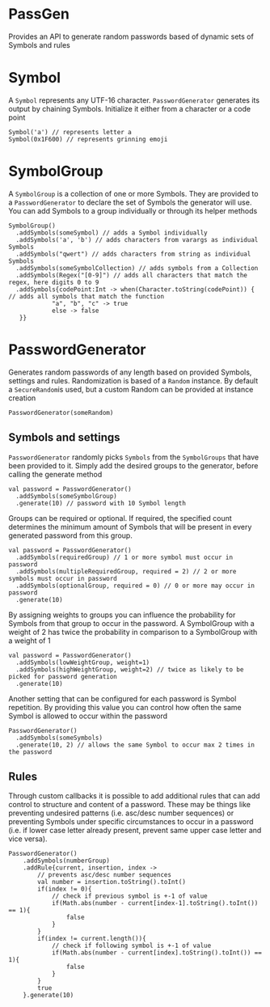 # PassGen
Provides an API to generate random passwords based of dynamic sets of Symbols and rules

# Symbol
A `Symbol` represents any UTF-16 character. `PasswordGenerator` generates 
its output by chaining Symbols. Initialize it either from a character or a code point
~~~
Symbol('a') // represents letter a
Symbol(0x1F600) // represents grinning emoji
~~~

# SymbolGroup
A `SymbolGroup` is a collection of one or more Symbols. They are provided 
to a `PasswordGenerator` to declare the set of Symbols the generator will use. 
You can add Symbols to a group individually or through its helper methods
~~~
SymbolGroup()
  .addSymbols(someSymbol) // adds a Symbol individually
  .addSymbols('a', 'b') // adds characters from varargs as individual Symbols
  .addSymbols("qwert") // adds characters from string as individual Symbols
  .addSymbols(someSymbolCollection) // adds symbols from a Collection
  .addSymbols(Regex("[0-9]") // adds all characters that match the regex, here digits 0 to 9
  .addSymbols{codePoint:Int -> when(Character.toString(codePoint)) { // adds all symbols that match the function
            "a", "b", "c" -> true
            else -> false
   }}
~~~



# PasswordGenerator
Generates random passwords of any length based on provided Symbols, settings and rules. 
Randomization is based of a `Random` instance. By default a `SecureRandom`is used, but 
a custom Random can be provided at instance creation
~~~
PasswordGenerator(someRandom)
~~~

## Symbols and settings
`PasswordGenerator` randomly picks `Symbols` from the `SymbolGroups` that have been provided to it. Simply add 
the desired groups to the generator, before calling the generate method
~~~
val password = PasswordGenerator()
  .addSymbols(someSymbolGroup)
  .generate(10) // password with 10 Symbol length
~~~

Groups can be required or optional. If required, the specified count determines the minimum amount of Symbols 
that will be present in every generated password from this group.
~~~
val password = PasswordGenerator()
  .addSymbols(requiredGroup) // 1 or more symbol must occur in password
  .addSymbols(multipleRequiredGroup, required = 2) // 2 or more symbols must occur in password
  .addSymbols(optionalGroup, required = 0) // 0 or more may occur in password
  .generate(10)
~~~

By assigning weights to groups you can influence the probability for Symbols from that group to occur in the password. 
A SymbolGroup with a weight of 2 has twice the probability in comparison to a SymbolGroup with a weight of 1

~~~
val password = PasswordGenerator()
  .addSymbols(lowWeightGroup, weight=1)
  .addSymbols(highWeightGroup, weight=2) // twice as likely to be picked for password generation
  .generate(10)
~~~

Another setting that can be configured for each password is Symbol repetition. By providing this value you can control 
how often the same Symbol is allowed to occur within the password
~~~
PasswordGenerator()
  .addSymbols(someSymbols)
  .generate(10, 2) // allows the same Symbol to occur max 2 times in the password
~~~

## Rules
Through custom callbacks it is possible to add additional rules that can add control to structure and content 
of a password. These may be things like preventing undesired patterns (i.e. asc/desc number sequences) or preventing 
Symbols under specific circumstances to occur in a password (i.e. if lower case letter already present, prevent same 
upper case letter and vice versa).  

~~~
PasswordGenerator()
    .addSymbols(numberGroup)
    .addRule{current, insertion, index ->
        // prevents asc/desc number sequences
        val number = insertion.toString().toInt()
        if(index != 0){
            // check if previous symbol is +-1 of value
            if(Math.abs(number - current[index-1].toString().toInt()) == 1){
                false
            }
        }
        if(index != current.length()){
            // check if following symbol is +-1 of value
            if(Math.abs(number - current[index].toString().toInt()) == 1){
                false
            }
        }
        true
    }.generate(10)
~~~
